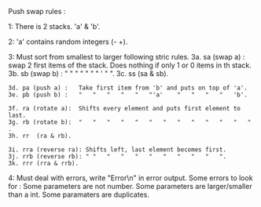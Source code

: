 Push swap rules :

1:	There is 2 stacks. 'a' & 'b'.

2:	'a' contains random integers (- +).

3:	Must sort from smallest to larger following stric rules.
	3a.	sa (swap a) :	swap 2 first items of the stack. Does nothing if only 1 or 0 items in th stack.
	3b.	sb (swap b) :	"	"	"	"	"	"	"	'	"	".
	3c.	ss (sa & sb).

	3d.	pa (push a)	:	Take first item from 'b' and puts on top of 'a'.
	3e.	pb (push b)	:	"	"	"	"	"	"'a'	"	"	"	"	'b'.

	3f.	ra (rotate a):	Shifts every element and puts first element to last.
	3g.	rb (rotate b):	"	"	"	"	"	"	"	"	"	"	"	"	"	.
	3h.	rr	(ra & rb).

	3i. rra (reverse ra): Shifts left, last element becomes first.
	3j.	rrb (reverse rb): "	"	"	"	"	"	"	"	"	"	".
	3k.	rrr (rra & rrb).

4:	Must deal with errors, write "Error\n" in error output.
	Some errors to look for :
		Some parameters are not number.
		Some parameters are larger/smaller than a int.
		Some paramaters are duplicates.
